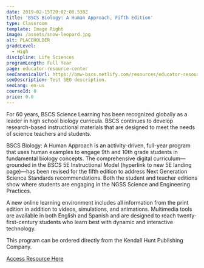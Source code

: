 ```yaml
---
date: 2019-02-15T20:02:08.538Z
title: 'BSCS Biology: A Human Approach, Fifth Edition'
type: Classroom
template: Image Right
image: /assets/snow-leopard.jpg
alt: PLACEHOLDER
gradeLevel:
  - High
discipline: Life Sciences
programLength: Full Year
page: educator-resource-center
seoCanonicalUrl: https://bmw-bscs.netlify.com/resources/educator-resource-center/bscs-biology-a-human-approach-fifth-edition 
seoDescription: Test SEO description.
seoLang: en-us
courseId: 0
price: 0.0
---
```

For 60 years, BSCS Science Learning has been recognized globally as a leader in high school biology curricula. BSCS continues to develop research-based instructional materials that are designed to meet the needs of science teachers and students. 



BSCS Biology: A Human Approach is an activity-driven, full-year program that uses human examples to engage 9th and 10th grade students in fundamental biology concepts. The comprehensive digital curriculum—grounded in the BSCS 5E Instructional Model (hyperlink to new 5E landing page)—has been revised for the fifth edition to address Next Generation Science Standards recommendations. Both the student and teacher editions show where students are engaging in the NGSS Science and Engineering Practices. 

A new online learning environment includes all information from the print edition in addition to videos, simulations, and animations. Multimedia tools are available in both English and Spanish and are designed to reach twenty-first-century students who learn best with dynamic and interactive technology. 

This program can be ordered directly from the Kendall Hunt Publishing Company.  

<a href="https://k12.kendallhunt.com/program/bscs-biology-human-approach-fifth-edition" target="_blank" class="btn btn-primary">Access Resource Here</a>

